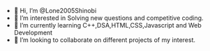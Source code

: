 - 👋 Hi, I’m @Lone2005Shinobi
- 👀 I’m interested in Solving new questions and competitive coding.
- 🌱 I’m currently learning C++,DSA,HTML,CSS,Javascript and Web Development
- 💞️ I’m looking to collaborate on different projects of my interest.


<!---
Lone2005Shinobi/Lone2005Shinobi is a ✨ special ✨ repository because its `README.md` (this file) appears on your GitHub profile.
You can click the Preview link to take a look at your changes.
--->
